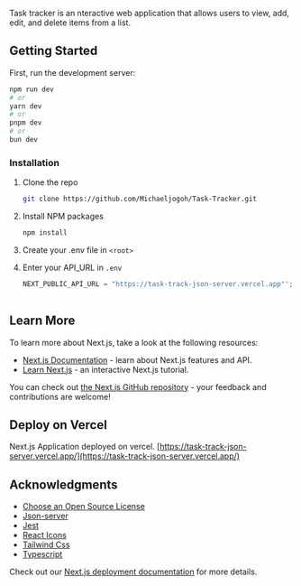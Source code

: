 Task tracker is an nteractive web application that allows users to view, add, edit, and delete items from a list.

## Getting Started

First, run the development server:

```bash
npm run dev
# or
yarn dev
# or
pnpm dev
# or
bun dev
```
### Installation

1. Clone the repo
   ```sh
   git clone https://github.com/Michaeljogoh/Task-Tracker.git
   ```
2. Install NPM packages
   ```sh
   npm install
   ```
3. Create your .env file in `<root>`
  
  
4. Enter your  API_URL in `.env`
   ```js
   NEXT_PUBLIC_API_URL = "https://task-track-json-server.vercel.app"';
  

## Learn More

To learn more about Next.js, take a look at the following resources:

- [Next.js Documentation](https://nextjs.org/docs) - learn about Next.js features and API.
- [Learn Next.js](https://nextjs.org/learn) - an interactive Next.js tutorial.

You can check out [the Next.js GitHub repository](https://github.com/vercel/next.js/) - your feedback and contributions are welcome!

## Deploy on Vercel
 
Next.js Application deployed on vercel. [https://task-track-json-server.vercel.app/](https://task-track-json-server.vercel.app/)



<!-- ACKNOWLEDGMENTS -->
## Acknowledgments

* [Choose an Open Source License](https://choosealicense.com)
* [Json-server](https://www.npmjs.com/package/json-server)
* [Jest](https://jestjs.io/)
* [React Icons](https://react-icons.github.io/react-icons/search)
* [Tailwind Css](https://tailwindcss.com/)
* [Typescript](https://www.typescriptlang.org/)



Check out our [Next.js deployment documentation](https://nextjs.org/docs/deployment) for more details.
